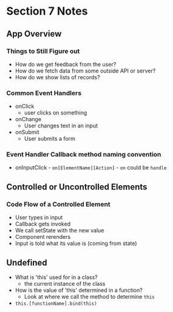 # Section 7 Notes
## App Overview
### Things to Still Figure out
- How do we get feedback from the user?
- How do we fetch data from some outside API or server?
- How do we show lists of records?

### Common Event Handlers
- onClick
    - user clicks on something
- onChange
    - User changes text in an input
- onSubmit
    - User submits a form

### Event Handler Callback method naming convention
- onInputClick - `on[ElementName][Action]` - `on` could be `handle`

## Controlled or Uncontrolled Elements
### Code Flow of a Controlled Element
- User types in input
- Callback gets invoked
- We call setState with the new value
- Component rerenders
- Input is told what its value is (coming from state)

## Undefined
- What is 'this' used for in a class?
    - the current instance of the class
- How is the value of 'this' determined in a function?
    - Look at where we call the method to determine `this`
- `this.[functionName].bind(this)`